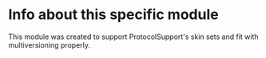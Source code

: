 # Info about this specific module

This module was created to support ProtocolSupport's skin sets and fit with multiversioning properly.